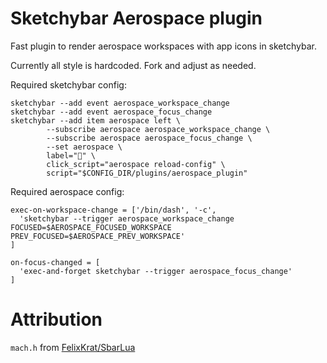 # Sketchybar Aerospace plugin

Fast plugin to render aerospace workspaces with app icons in sketchybar.

Currently all style is hardcoded. Fork and adjust as needed.

Required sketchybar config:

```
sketchybar --add event aerospace_workspace_change
sketchybar --add event aerospace_focus_change
sketchybar --add item aerospace left \
        --subscribe aerospace aerospace_workspace_change \
        --subscribe aerospace aerospace_focus_change \
        --set aerospace \
        label="󱂬" \
        click_script="aerospace reload-config" \
        script="$CONFIG_DIR/plugins/aerospace_plugin"
```

Required aerospace config:

```
exec-on-workspace-change = ['/bin/dash', '-c',
  'sketchybar --trigger aerospace_workspace_change FOCUSED=$AEROSPACE_FOCUSED_WORKSPACE PREV_FOCUSED=$AEROSPACE_PREV_WORKSPACE'
]

on-focus-changed = [
  'exec-and-forget sketchybar --trigger aerospace_focus_change'
]
```

# Attribution

`mach.h` from [FelixKrat/SbarLua](https://github.com/FelixKratz/SbarLua)
